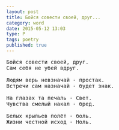 ```yaml
---
layout: post
title: Бойся совести своей, друг...
category: word
date: 2015-05-12 13:03
type: P
tags: poetry
published: true
---
```


<pre>
Бойся совести своей, друг.
Сам себя не убей вдруг.

Людям верь невзначай - простак.
Встречи сам назначай - будет знак.

На глазах та печаль - Свет.
Чувства смелый накал - бред.

Белых крыльев полёт - боль.
Жизни честной исход - Ноль.
</pre>
